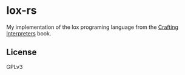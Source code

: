# lox-rs

My implementation of the lox programing language from the [Crafting Interpreters](https://craftinginterpreters.com/) book.

## License

GPLv3
